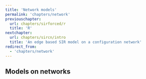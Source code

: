 ```yaml
---
title: 'Network models'
permalink: 'chapters/network'
previouschapter:
  url: chapters/sirforced/r
  title: 'R'
nextchapter:
  url: chapters/sircn/intro
  title: 'An edge based SIR model on a configuration network'
redirect_from:
  - 'chapters/network'
---
```

## Models on networks
